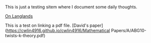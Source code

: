 This is just a testing sitem where I document some daily thoughts. 

[On Langlands]([url](https://github.com/cwlin4916/I-am-just-testing/blob/d3457cb13aef8faed8cddcbc1f0c6d15c8014960/Langlands.md))



<!-- 
You can use the [editor on GitHub](https://github.com/cwlin4916/cwlin4916/edit/gh-pages/index.md) to maintain and preview the content for your website in Markdown files. -->
<!-- 
Whenever you commit to this repository, GitHub Pages will run [Jekyll](https://jekyllrb.com/) to rebuild the pages in your site, from the content in your Markdown files.

### Markdown

Markdown is a lightweight and easy-to-use syntax for styling your writing. It includes conventions for

```markdown
Syntax highlighted code block

# Header 1
## Header 2
### Header 3

- Bulleted
- List

1. Numbered
2. List

**Bold** and _Italic_ and `Code` text -->

This is a test on linking a pdf file. 
[David's paper](https://cwlin4916.github.io/cwlin4916/Mathematical Papers/A/ABG10-twists-k-theory.pdf)


<!-- 
### Jekyll Themes

Your Pages site will use the layout and styles from the Jekyll theme you have selected in your [repository settings](https://github.com/cwlin4916/cwlin4916/settings/pages). The name of this theme is saved in the Jekyll `_config.yml` configuration file.

 -->

